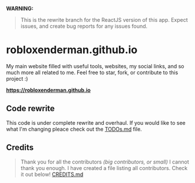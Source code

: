 **WARNING:**
> This is the rewrite branch for the ReactJS version of this app. Expect issues, and create bug reports for any issues found.

# robloxenderman.github.io
My main website filled with useful tools, websites, my social links, and so much more all related to me. Feel free to star, fork, or contribute to this project :)

**https://robloxenderman.github.io**

## Code rewrite
This code is under complete rewrite and overhaul. If you would like to see what I'm changing pleace check out the [TODOs.md](./TODOs.md) file.

## Credits
> Thank you for all the contributors *(big contributors, or small)* I cannot thank you enough. I have created a file listing all contributors. Check it out below!
[CREDITS.md](./CREDITS.md)
